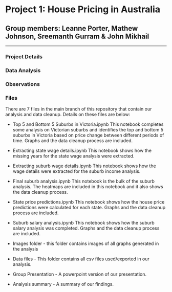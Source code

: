 # Project 1: House Pricing in Australia

## Group members: Leanne Porter, Mathew Johnson, Sreemanth Gurram & John Mikhail

---

### Project Details

### Data Analysis

### Observations


### Files
There are 7 files in the main branch of this repository that contain our analysis and data cleanup.
Details on these files are below:

* Top 5 and Bottom 5 Suburbs in Victoria.ipynb
  This notebook completes some analysis on Victorian suburbs and identifies the top and bottom 5 suburbs in Victoria based on price change between different periods of time. Graphs and the data cleanup process are included.
  
* Extracting state wage details.ipynb
  This notebook shows how the missing years for the state wage analysis were extracted.
  
* Extracting suburb wage details.ipynb
  This notebook shows how the wage details were extracted for the suburb income analysis.

* Final suburb analysis.ipynb
  This notebook is the bulk of the suburb analysis. The heatmaps are included in this notebook and it also shows the data cleanup process.

* State price predictions.ipynb 
  This notebook shows how the house price predictions were calculated for each state. Graphs and the data cleanup process are included.
  
* Suburb salary analysis.ipynb
  This notebook shows how the suburb salary analysis was completed. Graphs and the data cleanup process are included.
  
* Images folder - this folder contains images of all graphs generated in the analysis
* Data files - This folder contains all csv files used/exported in our analysis.
* Group Presentation - A powerpoint version of our presentation.
* Analysis summary - A summary of our findings.
 





